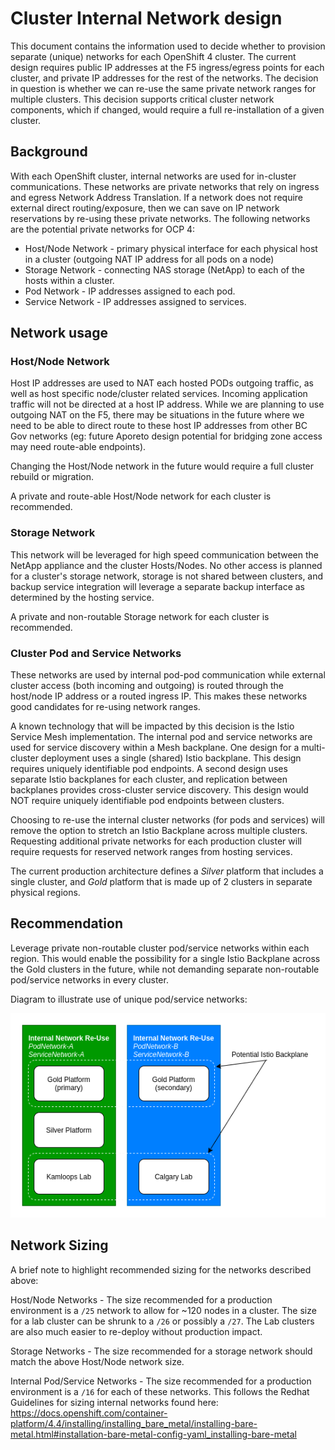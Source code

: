 # Cluster Internal Network design

This document contains the information used to decide whether to provision separate (unique) networks for each OpenShift 4 cluster.  The current design requires public IP addresses at the F5 ingress/egress points for each cluster, and private IP addresses for the rest of the networks.  The decision in question is whether we can re-use the same private network ranges for multiple clusters.  This decision supports critical cluster network components, which if changed, would require a full re-installation of a given cluster.

## Background

With each OpenShift cluster, internal networks are used for in-cluster communications.  These networks are private networks that rely on ingress and egress Network Address Translation.  If a network does not require external direct routing/exposure, then we can save on IP network reservations by re-using these private networks.  The following networks are the potential private networks for OCP 4:

- Host/Node Network - primary physical interface for each physical host in a cluster (outgoing NAT IP address for all pods on a node)
- Storage Network - connecting NAS storage (NetApp) to each of the hosts within a cluster.
- Pod Network - IP addresses assigned to each pod.
- Service Network - IP addresses assigned to services.

## Network usage

### Host/Node Network

Host IP addresses are used to NAT each hosted PODs outgoing traffic, as well as host specific node/cluster related services.  Incoming application traffic will not be directed at a host IP address.  While we are planning to use outgoing NAT on the F5, there may be situations in the future where we need to be able to direct route to these host IP addresses from other BC Gov networks (eg: future Aporeto design potential for bridging zone access may need route-able endpoints).

Changing the Host/Node network in the future would require a full cluster rebuild or migration.

A private and route-able Host/Node network for each cluster is recommended.

### Storage Network

This network will be leveraged for high speed communication between the NetApp appliance and the cluster Hosts/Nodes.  No other access is planned for a cluster's storage network, storage is not shared between clusters, and backup service integration will leverage a separate backup interface as determined by the hosting service.

A private and non-routable Storage network for each cluster is recommended.

### Cluster Pod and Service Networks

These networks are used by internal pod-pod communication while external cluster access (both incoming and outgoing) is routed through the host/node IP address or a routed ingress IP.  This makes these networks good candidates for re-using network ranges.

A known technology that will be impacted by this decision is the Istio Service Mesh implementation.  The internal pod and service networks are used for service discovery within a Mesh backplane.  One design for a multi-cluster deployment uses a single (shared) Istio backplane.  This design requires uniquely identifiable pod endpoints.  A second design uses separate Istio backplanes for each cluster, and replication between backplanes provides cross-cluster service discovery.  This design would NOT require uniquely identifiable pod endpoints between clusters.

Choosing to re-use the internal cluster networks (for pods and services) will remove the option to stretch an Istio Backplane across multiple clusters.  Requesting additional private networks for each production cluster will require requests for reserved network ranges from hosting services.

The current production architecture defines a *Silver* platform that includes a single cluster, and *Gold* platform that is made up of 2 clusters in separate physical regions.

## Recommendation

Leverage private non-routable cluster pod/service networks within each region.  This would enable the possibility for a single Istio Backplane across the Gold clusters in the future, while not demanding separate non-routable pod/service networks in every cluster.

Diagram to illustrate use of unique pod/service networks:

![Unique Networks](images/Internal-Network-Usage.png)

## Network Sizing

A brief note to highlight recommended sizing for the networks described above:

Host/Node Networks - The size recommended for a production environment is a `/25` network to allow for ~120 nodes in a cluster.  The size for a lab cluster can be shrunk to a `/26` or possibly a `/27`.  The Lab clusters are also much easier to re-deploy without production impact.

Storage Networks - The size recommended for a storage network should match the above Host/Node network size.

Internal Pod/Service Networks - The size recommended for a production environment is a `/16` for each of these networks.  This follows the Redhat Guidelines for sizing internal networks found here: <https://docs.openshift.com/container-platform/4.4/installing/installing_bare_metal/installing-bare-metal.html#installation-bare-metal-config-yaml_installing-bare-metal>

